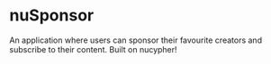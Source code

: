 # nuSponsor
An application where users can sponsor their favourite creators and subscribe to their content. Built on nucypher!

